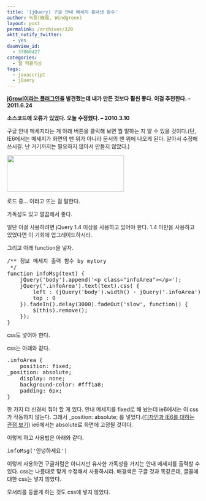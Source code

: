 ```yaml
---
title: '[jQuery] 구글 안내 메세지 흉내낸 함수'
author: 녹풍(綠風, Windgreen)
layout: post
permalink: /archives/320
aktt_notify_twitter:
  - yes
daumview_id:
  - 37060427
categories:
  - 웹 퍼블리싱
tags:
  - javascript
  - jQuery
---
```

**[jGrowl이라는 플러그인][1]을 발견했는데 내가 만든 것보다 훨씬 좋다. 이걸 추천한다. &#8211; 2011.6.24**

**소스코드에 오류가 있었다. 오늘 수정했다. &#8211; 2010.3.10**

구글 안내 메세지라는 게 아래 버튼을 클릭해 보면 뭘 말하는 지 알 수 있을 것이다.(단, IE6에서는 메세지가 화면의 맨 위가 아니라 문서의 맨 위에 나오게 된다. 알아서 수정해 쓰시길. 난 거기까지는 필요하지 않아서 만들지 않았다.)

<img class="aligncenter" src="http://dl.dropboxusercontent.com/u/15546257/blog/mytory/old-images/1/cfile24.uf.12224A524D4BC8991B855A.jpg" alt="" width="305" height="95" />

로드 중&#8230; 이라고 뜨는 걸 말한다.

가독성도 있고 깔끔해서 좋다.

일단 이걸 사용하려면 jQuery 1.4 이상을 사용하고 있어야 한다. 1.4 미만을 사용하고 있었다면 이 기회에 업그레이드하시라.

그리고 아래 function을 넣자.

<pre class="brush:js">/** 정보 메세지 출력 함수 by mytory
 */
function infoMsg(text) {
	jQuery(&#039;body&#039;).append(&#039;&lt;p class="infoArea"&gt;&lt;/p&gt;&#039;);
	jQuery(&#039;.infoArea&#039;).text(text).css( {
		left : (jQuery(&#039;body&#039;).width() - jQuery(&#039;.infoArea&#039;).width()) / 2 + &#039;px&#039;,
		top : 0
	}).fadeIn().delay(3000).fadeOut(&#039;slow&#039;, function() {
		$(this).remove();
	});
}</pre>

css도 넣어야 한다.

css는 아래와 같다.

<pre class="brush:css">.infoArea {
	position: fixed;
_position: absolute;
	display: none;
	background-color: #fff1a8;
	padding: 6px;
}</pre>

한 가지 더 신경써 줘야 할 게 있다. 안내 메세지를 fixed로 해 놨는데 ie6에서는 이 css가 작동하지 않는다. 그래서 _position: absolute; 를 넣었다.(<a href="http://naradesign.net/wp/2006/12/16/101/" target="_blank">디자인과 IE6를 대하는 관점 보기</a>) ie6에서는 absolute로 화면에 고정될 것이다.

이렇게 하고 사용법은 아래와 같다.

<pre class="brush:js">infoMsg(&#039;안녕하세요&#039;)</pre>

이렇게 사용하면 구글처럼은 아니지만 유사한 가독성을 가지는 안내 메세지를 출력할 수 있다. css는 나름대로 맞게 수정해서 사용하시라. 배경색은 구글 것과 똑같은데, 글꼴에 대한 css는 넣지 않았다.

모서리를 둥글게 하는 것도 css에 넣지 않았다.

 [1]: http://mytory.local/archives/1369 "[jQuery plugin] 오른쪽 위에 반투명 메세지 박스 띄우는 플러그인 jgrowl"